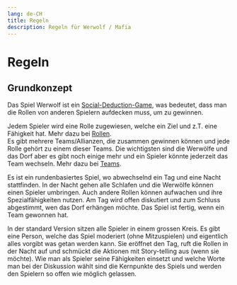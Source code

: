 ```yaml
---
lang: de-CH
title: Regeln
description: Regeln für Werwolf / Mafia
---
```


# Regeln

## Grundkonzept

Das Spiel Werwolf ist ein [Social-Deduction-Game](https://en.wikipedia.org/wiki/Social_deduction_game), was bedeutet, dass man die Rollen von anderen Spielern aufdecken muss, um zu gewinnen.

Jedem Spieler wird eine Rolle zugewiesen, welche ein Ziel und z.T. eine Fähigkeit hat. Mehr dazu bei [Rollen](../rollen/).  
Es gibt mehrere Teams/Allianzen, die zusammen gewinnen können und jede Rolle gehört zu einem dieser Teams. Die wichtigsten sind die Werwölfe und das Dorf aber es gibt noch einige mehr und ein Spieler könnte jederzeit das Team wechseln. Mehr dazu bei [Teams](./teams.md).

Es ist ein rundenbasiertes Spiel, wo abwechselnd ein Tag und eine Nacht stattfinden. In der Nacht gehen alle Schlafen und die Werwölfe können einen Spieler umbringen. Auch andere Rollen können aufwachen und ihre Spezialfähigkeiten nutzen. Am Tag wird offen diskutiert und zum Schluss abgestimmt, wen das Dorf erhängen möchte. Das Spiel ist fertig, wenn ein Team gewonnen hat.

In der standard Version sitzen alle Spieler in einem grossen Kreis. Es gibt eine Person, welche das Spiel moderiert (ohne Mitzuspielen) und eigentlich alles vorgibt was getan werden kann. Sie eröffnet den Tag, ruft die Rollen in der Nacht auf und schmückt die Aktionen mit Story-telling aus (wenn sie möchte). Wie man als Spieler seine Fähigkeiten einsetzt und welche Worte man bei der Diskussion wählt sind die Kernpunkte des Spiels und werden den Spielern so offen wie möglich gelassen.
